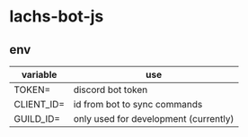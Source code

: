 # lachs-bot-js

## env

| variable | use |
|-|-|
| TOKEN= | discord bot token |
| CLIENT_ID= | id from bot to sync commands |
| GUILD_ID= | only used for development (currently) |
